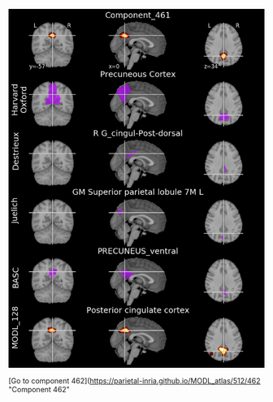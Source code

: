 


![461](preliminary/461.jpg "Component 461")

[Go to component 462](https://parietal-inria.github.io/MODL_atlas/512/462 "Component 462"
